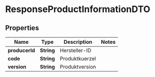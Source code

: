 

# ResponseProductInformationDTO

## Properties

Name | Type | Description | Notes
------------ | ------------- | ------------- | -------------
**producerId** | **String** | Hersteller-ID | 
**code** | **String** | Produktkuerzel | 
**version** | **String** | Produktversion | 



